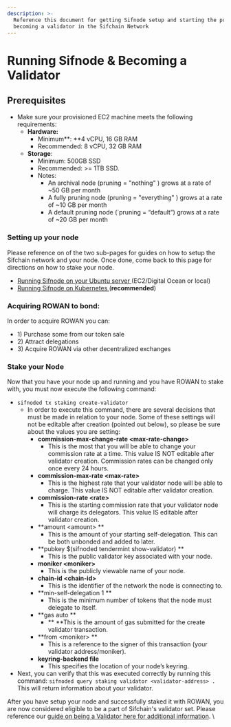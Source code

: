 ```yaml
---
description: >-
  Reference this document for getting Sifnode setup and starting the process to
  becoming a validator in the Sifchain Network
---
```


# Running Sifnode & Becoming a Validator

## Prerequisites <a href="9cbf" id="9cbf"></a>

* Make sure your provisioned EC2 machine meets the following requirements:
  * **Hardware:**
    * Minimum**: **4 vCPU, 16 GB RAM
    * Recommended: 8 vCPU, 32 GB RAM
  * **Storage**:
    * Minimum: 500GB SSD
    * Recommended: >= 1TB SSD.
    * Notes:
      * An archival node (pruning = "nothing" ) grows at a rate of \~50 GB per month
      * A fully pruning node (pruning = "everything" ) grows at a rate of \~10 GB per month
      * A default pruning node (\`pruning = “default”) grows at a rate of \~20 GB per month

### Setting up your node

Please reference on of the two sub-pages for guides on how to setup the Sifchain network and your node. Once done, come back to this page for directions on how to stake your node.

* [Running Sifnode on your Ubuntu server ](https://docs.sifchain.finance/resources/tutorials/running-sifchain-validator-on-kubernetes/running-sifnode-on-your-ubuntu-server)(EC2/Digital Ocean or local)
* [Running Sifnode on Kubernetes ](https://docs.sifchain.finance/resources/tutorials/running-sifchain-validator-on-kubernetes/running-sifnode-on-kubernetes)(**recommended**)

### Acquiring ROWAN to bond:

In order to acquire ROWAN you can:&#x20;

* 1\) Purchase some from our token sale&#x20;
* 2\) Attract delegations&#x20;
* 3\) Acquire ROWAN via other decentralized exchanges

### Stake your Node

Now that you have your node up and running and you have ROWAN to stake with, you must now execute the following command:

* `sifnoded tx staking create-validator `
  * In order to execute this command, there are several decisions that must be made in relation to your node. Some of these settings will not be editable after creation (pointed out below), so please be sure about the values you are setting:
    * **commission-max-change-rate \<max-rate-change>**
      * This is the most that you will be able to change your commission rate at a time. This value IS NOT editable after validator creation. Commission rates can be changed only once every 24 hours.
    * **commission-max-rate \<max-rate>**
      * This is the highest rate that your validator node will be able to charge. This value IS NOT editable after validator creation.
    * **commission-rate \<rate>**
      * This is the starting commission rate that your validator node will charge its delegators. This value IS editable after validator creation.
    * **amount \<amount> **
      * This is the amount of your starting self-delegation. This can be both unbonded and added to later.
    * **pubkey $(sifnoded tendermint show-validator) **
      * This is the public validator key associated with your node.
    * **moniker \<moniker>**
      * This is the publicly viewable name of your node.
    * **chain-id \<chain-id>**
      * &#x20;This is the identifier of the network the node is connecting to.
    * **min-self-delegation 1 **
      * This is the minimum number of tokens that the node must delegate to itself.
    * **gas auto **
      * ** **This is the amount of gas submitted for the create validator transaction.
    * **from \<moniker> **
      * This is a reference to the signer of this transaction (your validator address/moniker).
    * **keyring-backend file**
      * This specifies the location of your node’s keyring.
* Next, you can verify that this was executed correctly by running this command: `sifnoded query staking validator <validator-address> . `This will return information about your validator.

After you have setup your node and successfully staked it with ROWAN, you are now considered eligible to be a part of Sifchain's validator set. Please reference our [guide on being a Validator here for additional information](https://docs.sifchain.finance/roles/validators). \
